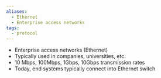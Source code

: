 ```yaml
---
aliases:
  - Ethernet
  - Enterprise access networks
tags:
  - protocol
---
```

- Enterprise access networks (Ethernet)
- Typically used in companies, universities, etc.
- 10 Mbps, 100Mbps, 1Gbps, 10Gbps transmission rates
- Today, end systems typically connect into Ethernet switch

